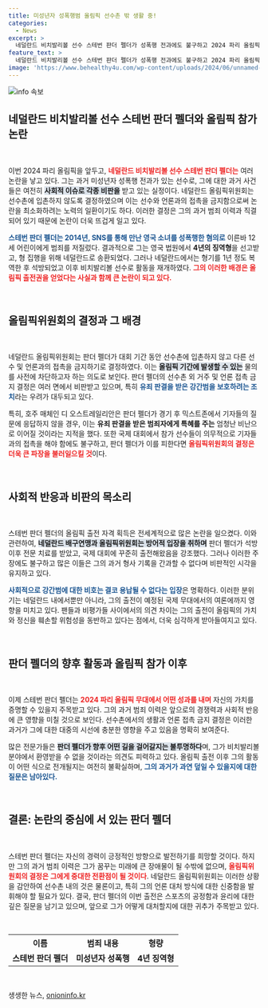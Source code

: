 ```yaml
---
title: 미성년자 성폭행범 올림픽 선수촌 밖 생활 중!
categories:
  - News
excerpt: >
  네덜란드 비치발리볼 선수 스테번 판더 펠더가 성폭행 전과에도 불구하고 2024 파리 올림픽에 출전하게 되며 논란이 일고 있다. 올림픽위원회는 그를 선수촌 밖에서 생활하게 하고 언론 접촉을 금지했지만, 이는 강간범 보호라는 비판을 받고 있다.
feature_text: >
  네덜란드 비치발리볼 선수 스테번 판더 펠더가 성폭행 전과에도 불구하고 2024 파리 올림픽에 출전하게 되며 논란이 일고 있다. 올림픽위원회는 그를 선수촌 밖에서 생활하게 하고 언론 접촉을 금지했지만, 이는 강간범 보호라는 비판을 받고 있다.
image: 'https://www.behealthy4u.com/wp-content/uploads/2024/06/unnamed-file.png'
---
```


<p><img src="https://www.behealthy4u.com/wp-content/uploads/2024/06/unnamed-file.png" alt="info 속보" /></p>

<h2 data-ke-size="size26">네덜란드 비치발리볼 선수 스테번 판더 펠더와 올림픽 참가 논란</h2>

<p data-ke-size="size16">&nbsp;</p>

<p>이번 2024 파리 올림픽을 앞두고, <b><span style="color: #ee2323;">네덜란드 비치발리볼 선수 스테번 판더 펠더는</span></b> 여러 논란을 낳고 있다. 그는 과거 미성년자 성폭행 전과가 있는 선수로, 그에 대한 과거 사건들은 여전히 <b><span style="background-color: #21538527;">사회적 이슈로 각종 비판을</span></b> 받고 있는 실정이다. 네덜란드 올림픽위원회는 선수촌에 입촌하지 않도록 결정하였으며 이는 선수와 언론과의 접촉을 금지함으로써 논란을 최소화하려는 노력의 일환이기도 하다. 이러한 결정은 그의 과거 범죄 이력과 직결되어 있기 때문에 논란이 더욱 뜨겁게 일고 있다.</p>

<p><b><span style="color: #1a5490;">스테번 판더 펠더는 2014년, SNS를 통해 만난 영국 소녀를 성폭행한 혐의로</span></b> 이른바 12세 어린이에게 범죄를 저질렀다. 결과적으로 그는 영국 법원에서 <b>4년의 징역형</b>을 선고받고, 형 집행을 위해 네덜란드로 송환되었다. 그러나 네덜란드에서는 형기를 1년 정도 복역한 후 석방되었고 이후 비치발리볼 선수로 활동을 재개하였다. <b><span style="color: #ee2323;">그의 이러한 배경은 올림픽 출전권을 얻었다는 사실과 함께 큰 논란이 되고 있다.</span></b></p>

<p data-ke-size="size16">&nbsp;</p>

<h2 data-ke-size="size26">올림픽위원회의 결정과 그 배경</h2>

<p data-ke-size="size16">&nbsp;</p>

<p>네덜란드 올림픽위원회는 판더 펠더가 대회 기간 동안 선수촌에 입촌하지 않고 다른 선수 및 언론과의 접촉을 금지하기로 결정하였다. 이는 <b><span style="background-color: #21538527;">올림픽 기간에 발생할 수 있는</span></b> 물의를 사전에 차단하고자 하는 의도로 보인다. 판더 펠더의 선수촌 외 거주 및 언론 접촉 금지 결정은 여러 면에서 비판받고 있으며, 특히 <b><span style="color: #1a5490;">유죄 판결을 받은 강간범을 보호하려는 조치</span></b>라는 우려가 대두되고 있다.</p>

<p>특히, 호주 매체인 디 오스트레일리안은 판더 펠더가 경기 후 믹스트존에서 기자들의 질문에 응답하지 않을 경우, 이는 <b>유죄 판결을 받은 범죄자에게 특혜를 주는</b> 엄청난 비난으로 이어질 것이라는 지적을 했다. 또한 국제 대회에서 참가 선수들이 의무적으로 기자들과의 접촉을 해야 함에도 불구하고, 판더 펠더가 이를 피한다면 <b><span style="color: #ee2323;">올림픽위원회의 결정은 더욱 큰 파장을 불러일으킬 것</span></b>이다. </p>

<p data-ke-size="size16">&nbsp;</p>

<h2 data-ke-size="size26">사회적 반응과 비판의 목소리</h2>

<p data-ke-size="size16">&nbsp;</p>

<p>스테번 판더 펠더의 올림픽 출전 자격 획득은 전세계적으로 많은 논란을 일으켰다. 이와 관련하여, <b><span style="background-color: #21538527;">네덜란드 배구연맹과 올림픽위원회는 방어적 입장을 취하며</span></b> 판더 펠더가 석방 이후 전문 치료를 받았고, 국제 대회에 꾸준히 출전해왔음을 강조했다. 그러나 이러한 주장에도 불구하고 많은 이들은 그의 과거 형사 기록을 간과할 수 없다며 비판적인 시각을 유지하고 있다.</p>

<p><b><span style="color: #1a5490;">사회적으로 강간범에 대한 비호는 결코 용납될 수 없다는 입장</span></b>은 명확하다. 이러한 분위기는 네덜란드 내에서뿐만 아니라, 그의 출전이 예정된 국제 무대에서의 여론에까지 영향을 미치고 있다. 팬들과 비평가들 사이에서의 의견 차이는 그의 출전이 올림픽의 가치와 정신을 훼손할 위험성을 동반하고 있다는 점에서, 더욱 심각하게 받아들여지고 있다.</p>

<p data-ke-size="size16">&nbsp;</p>

<h2 data-ke-size="size26">판더 펠더의 향후 활동과 올림픽 참가 이후</h2>

<p data-ke-size="size16">&nbsp;</p>

<p>이제 스테번 판더 펠더는 <b><span style="color: #ee2323;">2024 파리 올림픽 무대에서 어떤 성과를 내며</span></b> 자신의 가치를 증명할 수 있을지 주목받고 있다. 그의 과거 범죄 이력은 앞으로의 경쟁력과 사회적 반응에 큰 영향을 미칠 것으로 보인다. 선수촌에서의 생활과 언론 접촉 금지 결정은 이러한 과거가 그에 대한 대중의 시선에 충분한 영향을 주고 있음을 명확히 보여준다.</p>

<p>많은 전문가들은 <b><span style="background-color: #21538527;">판더 펠더가 향후 어떤 길을 걸어갈지는 불투명하다</span></b>며, 그가 비치발리볼 분야에서 환영받을 수 없을 것이라는 의견도 피력하고 있다. 올림픽 출전 이후 그의 활동이 어떤 식으로 전개될지는 여전히 불확실하며, <b><span style="color: #1a5490;">그의 과거가 과연 덮일 수 있을지에 대한 질문은 남아있다.</span></b></p>

<p data-ke-size="size16">&nbsp;</p>

<h2 data-ke-size="size26">결론: 논란의 중심에 서 있는 판더 펠더</h2>

<p data-ke-size="size16">&nbsp;</p>

<p>스테번 판더 펠더는 자신의 경력이 긍정적인 방향으로 발전하기를 희망할 것이다. 하지만 그의 과거 범죄 이력은 그가 꿈꾸는 미래에 큰 장애물이 될 수밖에 없으며, <b><span style="color: #ee2323;">올림픽위원회의 결정은 그에게 중대한 전환점이 될 것이다</span></b>. 네덜란드 올림픽위원회는 이러한 상황을 감안하여 선수촌 내의 것은 물론이고, 특히 그의 언론 대처 방식에 대한 신중함을 발휘해야 할 필요가 있다. 결국, 판더 펠더의 이번 출전은 스포츠의 공정함과 윤리에 대한 깊은 질문을 남기고 있으며, 앞으로 그가 어떻게 대처할지에 대한 귀추가 주목받고 있다.</p>

<p data-ke-size="size16">&nbsp;</p>

<table>
<tr>
<th><b>이름</b></th>
<th><b>범죄 내용</b></th>
<th><b>형량</b></th>
</tr>
<tr>
<td style="text-align: center; height: 17px;"><b>스테번 판더 펠더</b></td>
<td style="text-align: center; height: 17px;"><b>미성년자 성폭행</b></td>
<td style="text-align: center; height: 17px;"><b>4년 징역형</b></td>
</tr>
</table>

<p data-ke-size="size16">&nbsp;</p>
생생한 뉴스, <a href="https://onioninfo.kr" rel="dofollow">onioninfo.kr</a>


